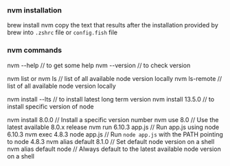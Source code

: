 ### nvm installation

brew install nvm
copy the text that results after the installation provided by brew into `.zshrc` file or `config.fish` file

### nvm commands
nvm --help // to get some help
nvm --version // to check version

nvm list or nvm ls // list of all available node version locally
nvm ls-remote // list of all available node version locally

nvm install --lts // to install latest long term version
nvm install 13.5.0 // to install specific version of node

nvm install 8.0.0                     // Install a specific version number
nvm use 8.0                           // Use the latest available 8.0.x release
nvm run 6.10.3 app.js                 // Run app.js using node 6.10.3
nvm exec 4.8.3 node app.js            // Run `node app.js` with the PATH pointing to node 4.8.3
nvm alias default 8.1.0               // Set default node version on a shell
nvm alias default node    // Always default to the latest available node version on a shell

